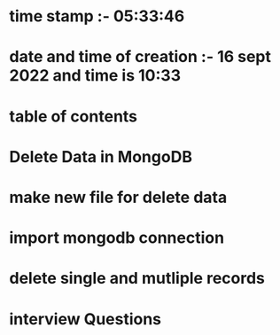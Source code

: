 # time stamp :- 05:33:46
# date and time of creation :- 16 sept 2022 and time is 10:33


# table of contents

# Delete Data in MongoDB

# make new file for delete data 
# import mongodb connection
# delete single and mutliple records
# interview Questions